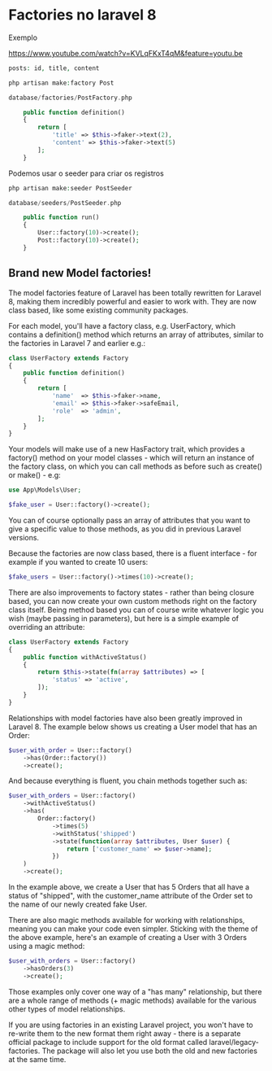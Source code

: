 # Factories no laravel 8

Exemplo

https://www.youtube.com/watch?v=KVLqFKxT4qM&feature=youtu.be
```php
posts: id, title, content

php artisan make:factory Post

database/factories/PostFactory.php

    public function definition()
    {
        return [
            'title' => $this->faker->text(2),
            'content' => $this->faker->text(5)
        ];
    }
```
Podemos usar o seeder para criar os registros
```php
php artisan make:seeder PostSeeder

database/seeders/PostSeeder.php

    public function run()
    {
        User::factory(10)->create();
        Post::factory(10)->create();
    }
```

## Brand new Model factories!

The model factories feature of Laravel has been totally rewritten for Laravel 8, making them incredibly powerful and easier to work with. They are now class based, like some existing community packages.

For each model, you'll have a factory class, e.g. UserFactory, which contains a definition() method which returns an array of attributes, similar to the factories in Laravel 7 and earlier e.g.:
```php
class UserFactory extends Factory
{
    public function definition()
    {
        return [
            'name'  => $this->faker->name,
            'email' => $this->faker->safeEmail,
            'role'  => 'admin',
        ];
    }
}
```
Your models will make use of a new HasFactory trait, which provides a factory()  method on your model classes - which will return an instance of the factory class, on which you can call methods as before such as create() or make() - e.g:
```php
use App\Models\User;

$fake_user = User::factory()->create();
```
You can of course optionally pass an array of attributes that you want to give a specific value to those methods, as you did in previous Laravel versions.

Because the factories are now class based, there is a fluent interface - for example if you wanted to create 10 users:
```php
$fake_users = User::factory()->times(10)->create();
```
There are also improvements to factory states - rather than being closure based, you can now create your own custom methods right on the factory class itself. Being method based you can of course write whatever logic you wish (maybe passing in parameters), but here is a simple example of overriding an attribute:
```php
class UserFactory extends Factory
{
    public function withActiveStatus()
    {
        return $this->state(fn(array $attributes) => [
            'status' => 'active',
        ]);
    }    
}
```
Relationships with model factories have also been greatly improved in Laravel 8. The example below shows us creating a User model that has an Order:
```php
$user_with_order = User::factory()
    ->has(Order::factory())
    ->create();
```
And because everything is fluent, you chain methods together such as:
```php
$user_with_orders = User::factory()
    ->withActiveStatus()
    ->has(
        Order::factory()
            ->times(5)
            ->withStatus('shipped')
            ->state(function(array $attributes, User $user) {
                return ['customer_name' => $user->name];
            })
    )
    ->create();
```
In the example above, we create a User that has 5 Orders that all have a status of "shipped", with the customer_name attribute of the Order set to the name of our newly created fake User.

There are also magic methods available for working with relationships, meaning you can make your code even simpler. Sticking with the theme of the above example, here's an example of creating a User with 3 Orders using a magic method:
```php
$user_with_orders = User::factory()
    ->hasOrders(3)
    ->create();
```
Those examples only cover one way of a "has many" relationship, but there are a whole range of methods (+ magic methods) available for the various other types of  model relationships.

If you are using factories in an existing Laravel project, you won't have to re-write them to the new format them right away - there is a separate official package to include support for the old format called laravel/legacy-factories. The package will also let you use both the old and new factories at the same time.

